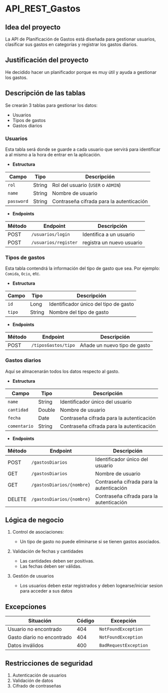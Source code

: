 # API_REST_Gastos

## Idea del proyecto 
La API de Planificación de Gastos está diseñada para gestionar usuarios, clasificar sus gastos en categorías y registrar los gastos diarios.

## Justificación del proyecto
  He decidido hacer un planificador porque es muy útil y ayuda a gestionar los gastos.

## Descripción de las tablas
Se crearán 3 tablas para gestionar los datos:

- Usuarios
- Tipos de gastos
- Gastos diarios

### Usuarios
Esta tabla será donde se guarde a cada usuario que servirá para identificar a al mismo a la hora de entrar en la aplicación.

- **Estructura**

| Campo | Tipo | Descripción |
| ----- | ---- | ----------- |
| `rol` | String | Rol del usuario (`USER` o `ADMIN`) |
| `name` | String | Nombre de usuario |
| `password` | String | Contraseña cifrada para la autenticación |

- **Endpoints**

| Método     | Endpoint             | Descripción               |
|------------|----------------------|---------------------------|
| POST       | `/usuarios/login`    | Identifica a un usuario   |
| POST       | `/usuarios/register` | registra un nuevo usuario |


### Tipos de gastos
Esta tabla contendrá la información del tipo de gasto que sea. Por ejemplo: `Comida`, `Ocio`, etc.

- **Estructura**

| Campo      | Tipo | Descripción                     |
|------------| ---- |---------------------------------|
| `id`       | Long | Identificador único del tipo de gasto |
| `tipo`     | String | Nombre del tipo de gasto  |

- **Endpoints**

| Método     | Endpoint           | Descripción                  |
|------------|--------------------|------------------------------|
| POST       | `/tiposGastos/tipo` | Añade un nuevo tipo de gasto |


### Gastos diarios
Aquí se almacenarán todos los datos respecto al gasto.

- **Estructura**

| Campo        | Tipo   | Descripción |
|--------------|--------| ----------- |
| `name`       | String | Identificador único del usuario |
| `cantidad`   | Double | Nombre de usuario |
| `fecha`      | Date   | Contraseña cifrada para la autenticación |
| `comentario` | String | Contraseña cifrada para la autenticación |

- **Endpoints**

| Método | Endpoint                  | Descripción |
|--------|---------------------------| ----------- |
| POST   | `/gastosDiarios`          | Identificador único del usuario |
| GET    | `/gastosDiarios`          | Nombre de usuario |
| GET    | `/gastosDiarios/{nombre}` | Contraseña cifrada para la autenticación |
| DELETE | `/gastosDiarios/{nombre}` | Contraseña cifrada para la autenticación |

## Lógica de negocio

1. Control de asociaciones:
   
   - Un tipo de gasto no puede eliminarse si se tienen gastos asociados.
   
2. Validación de fechas y cantidades

    - Las cantidades deben ser positivas.
    - Las fechas deben ser válidas.
   
3. Gestión de usuarios

   - Los usuarios deben estar registrados y deben logearse/iniciar sesion para acceder a sus datos 

## Excepciones

| Situación                  | Código | Excepción                                |
|----------------------------|--------|------------------------------------------|
| Usuario no encontrado      | 404    | `NotFoundException`                      |
| Gasto diario no encontrado | 404    | `NotFoundException`                      |
| Datos inválidos            | 400    | `BadRequestException`                      |

## Restricciones de seguridad

1. Autenticación de usuarios
2. Validación de datos
3. Cifrado de contraseñas



